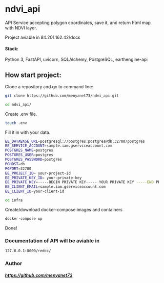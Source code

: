 # ndvi_api

API Service accepting polygon coordinates, save it, and return html map with NDVI layer. 

Project aviable in 84.201.162.42/docs


#### Stack: 
Python 3, FastAPI, uvicorn, SQLAlchemy, PostgreSQL, earthengine-api

## How start project:

Clone a repository and go to command line:

```sh
git clone https://github.com/menyanet73/ndvi_api.git
```

```sh
cd ndvi_api/
```

Create .env file.

```sh
touch .env
```

Fill it in with your data. 

```sh
EE_DATABASE_URL=postgresql://postgres:postgres@db:32700/postgres
EE_SERVICE_ACCOUNT=sample.iam.gserviceaccount.com
POSTGRES_NAME=postgres
POSTGRES_USER=postgres
POSTGRES_PASSWORD=postgres
PGHOST=db
PGPORT=32700
EE_PROJECT_ID= your-project-id
EE_PRIVATE_KEY_ID= your-private-key
EE_PRIVATE_KEY=-----BEGIN PRIVATE KEY----- YOUR PRIVATE KEY -----END PRIVATE KEY-----\n
EE_CLIENT_EMAIL=sample.iam.gserviceaccount.com
EE_CLIENT_ID=your-client-id
```

```sh
cd infra
```

Create/download docker-compose images and containers

```sh
docker-compose up
```


Done!

### Documentation of API will be aviable in
```sh
127.0.0.1:8000/redoc/
```
### Author
##### https://github.com/menyanet73

